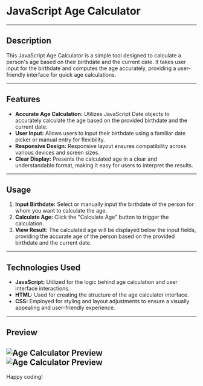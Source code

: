 # JavaScript Age Calculator

---

## Description
This JavaScript Age Calculator is a simple tool designed to calculate a person's age based on their birthdate and the current date. It takes user input for the birthdate and computes the age accurately, providing a user-friendly interface for quick age calculations.

---

## Features
- **Accurate Age Calculation:** Utilizes JavaScript Date objects to accurately calculate the age based on the provided birthdate and the current date.
- **User Input:** Allows users to input their birthdate using a familiar date picker or manual entry for flexibility.
- **Responsive Design:** Responsive layout ensures compatibility across various devices and screen sizes.
- **Clear Display:** Presents the calculated age in a clear and understandable format, making it easy for users to interpret the results.

---

## Usage
1. **Input Birthdate:** Select or manually input the birthdate of the person for whom you want to calculate the age.
2. **Calculate Age:** Click the "Calculate Age" button to trigger the calculation.
3. **View Result:** The calculated age will be displayed below the input fields, providing the accurate age of the person based on the provided birthdate and the current date.

---

## Technologies Used
- **JavaScript:** Utilized for the logic behind age calculation and user interface interactions.
- **HTML:** Used for creating the structure of the age calculator interface.
- **CSS:** Employed for styling and layout adjustments to ensure a visually appealing and user-friendly experience.

---

## Preview
![Age Calculator Preview](/src/age_calculator_preview.png)
![Age Calculator Preview](/src/age_calculator_detailed.png)
---
 Happy coding!
